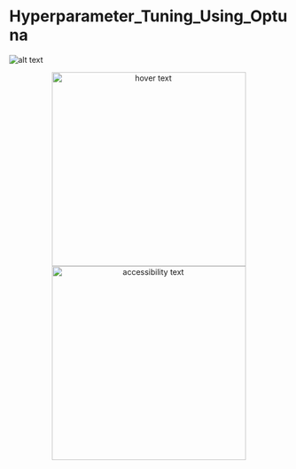 # Hyperparameter_Tuning_Using_Optuna
![alt text]()
<p align="center">
  <img src="https://miro.medium.com/max/1080/1*ykstw7YfoI8doWVaUgUJGA.jpeg" width="350" title="hover text">
  <img src="https://miro.medium.com/max/1080/1*ykstw7YfoI8doWVaUgUJGA.jpeg" width="350" alt="accessibility text">
</p>
